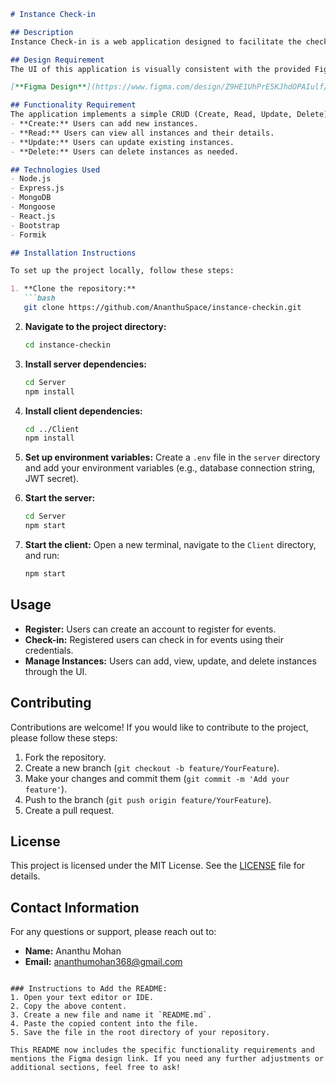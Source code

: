 

```markdown
# Instance Check-in

## Description
Instance Check-in is a web application designed to facilitate the check-in process for events, meetings, or any gatherings. Users can register for an event, check in, view their attendance history, and manage instances through a simple CRUD interface. The application aims to streamline the check-in process, making it easier for organizers to manage attendees and for participants to keep track of their events.

## Design Requirement
The UI of this application is visually consistent with the provided Figma prototype. Please refer to the Figma design for detailed UI specifications:

[**Figma Design**](https://www.figma.com/design/Z9HE1UhPrE5KJhdOPAIulf/Test?node-id=6-329&node-type=canvas&t=MCE2cCvz0o9K9Ksk-0)

## Functionality Requirement
The application implements a simple CRUD (Create, Read, Update, Delete) functionality:
- **Create:** Users can add new instances.
- **Read:** Users can view all instances and their details.
- **Update:** Users can update existing instances.
- **Delete:** Users can delete instances as needed.

## Technologies Used
- Node.js
- Express.js
- MongoDB
- Mongoose
- React.js
- Bootstrap
- Formik

## Installation Instructions

To set up the project locally, follow these steps:

1. **Clone the repository:**
   ```bash
   git clone https://github.com/AnanthuSpace/instance-checkin.git
   ```

2. **Navigate to the project directory:**
   ```bash
   cd instance-checkin
   ```

3. **Install server dependencies:**
   ```bash
   cd Server
   npm install
   ```

4. **Install client dependencies:**
   ```bash
   cd ../Client
   npm install
   ```

5. **Set up environment variables:**
   Create a `.env` file in the `server` directory and add your environment variables (e.g., database connection string, JWT secret).

6. **Start the server:**
   ```bash
   cd Server
   npm start
   ```

7. **Start the client:**
   Open a new terminal, navigate to the `Client` directory, and run:
   ```bash
   npm start
   ```

## Usage
- **Register:** Users can create an account to register for events.
- **Check-in:** Registered users can check in for events using their credentials.
- **Manage Instances:** Users can add, view, update, and delete instances through the UI.

## Contributing
Contributions are welcome! If you would like to contribute to the project, please follow these steps:
1. Fork the repository.
2. Create a new branch (`git checkout -b feature/YourFeature`).
3. Make your changes and commit them (`git commit -m 'Add your feature'`).
4. Push to the branch (`git push origin feature/YourFeature`).
5. Create a pull request.

## License
This project is licensed under the MIT License. See the [LICENSE](LICENSE) file for details.

## Contact Information
For any questions or support, please reach out to:
- **Name:** Ananthu Mohan
- **Email:** ananthumohan368@gmail.com
```

### Instructions to Add the README:
1. Open your text editor or IDE.
2. Copy the above content.
3. Create a new file and name it `README.md`.
4. Paste the copied content into the file.
5. Save the file in the root directory of your repository.

This README now includes the specific functionality requirements and mentions the Figma design link. If you need any further adjustments or additional sections, feel free to ask!
